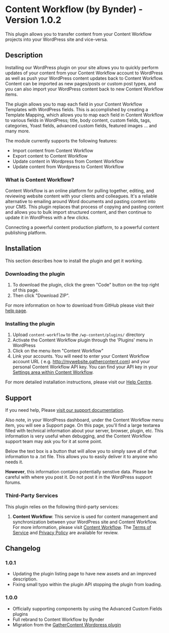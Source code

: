 # Content Workflow (by Bynder) - Version 1.0.2 #

This plugin allows you to transfer content from your Content Workflow projects into your WordPress site and vice-versa.

## Description ##

Installing our WordPress plugin on your site allows you to quickly perform updates of your content from your Content
Workflow account to WordPress as well as push your WordPress content updates back to Content Workflow. Content can be
imported as new pages/posts or custom post types, and you can also import your WordPress content back to new Content
Workflow items.

The plugin allows you to map each field in your Content Workflow Templates with WordPress fields. This is accomplished
by creating a Template Mapping, which allows you to map each field in Content Workflow to various fields in WordPress;
title, body content, custom fields, tags, categories, Yoast fields, advanced custom fields, featured images … and many
more.

The module currently supports the following features:

* Import content from Content Workflow
* Export content to Content Workflow
* Update content in Wordpress from Content Workflow
* Update content from Wordpress to Content Workflow

### What is Content Workflow?

Content Workflow is an online platform for pulling together, editing, and reviewing website content with your clients
and colleagues. It's a reliable alternative to emailing around Word documents and pasting content into your CMS. This
plugin replaces that process of copying and pasting content and allows you to bulk import structured content, and then
continue to update it in WordPress with a few clicks.

Connecting a powerful content production platform, to a powerful content publishing platform.

## Installation ##

This section describes how to install the plugin and get it working.

### Downloading the plugin ###

1. To download the plugin, click the green "Code" button on the top right of this page.
2. Then click "Download ZIP".

For more information on how to download from GitHub please visit
their [help page](https://docs.github.com/en/repositories/working-with-files/using-files/downloading-source-code-archives).

### Installing the plugin ###

1. Upload `content-workflow` to the `/wp-content/plugins/` directory
2. Activate the Content Workflow plugin through the 'Plugins' menu in WordPress
3. Click on the menu item "Content Workflow"
4. Link your accounts. You will need to enter your Content Workflow account URL (
   e.g. http://mywebsite.gathercontent.com) and your personal Content Workflow API key. You can find your API key in
   your [Settings area within Content Workflow](https://gathercontent.com/developers/authentication/).

For more detailed installation instructions, please visit
our [Help Centre](http://help.gathercontent.com/importing-and-exporting-content#wordpress-integration).

## Support ##

If you need help,
Please [visit our support documentation](http://help.gathercontent.com/importing-and-exporting-content#wordpress-integration).

Also note, in your WordPress dashboard, under the Content Workflow menu item, you will see a Support page. On this page,
you'll find a large textarea filled with technical information about your server, browser, plugin, etc. This information
is very useful when debugging, and the Content Workflow support team may ask you for it at some point.

Below the text box is a button that will allow you to simply save all of that information to a .txt file. This allows
you to easily deliver it to anyone who needs it.

**However**, this information contains potentially senstive data. Please be careful with where you post it. Do not post
it in the WordPress support forums.

### Third-Party Services ###

This plugin relies on the following third-party services:

1. **Content Workflow**: This service is used for content management and synchronization between your WordPress site and
   Content Workflow. For more information, please
   visit [Content Workflow](https://www.bynder.com/en/products/content-workflow/).
   The [Terms of Service](https://gathercontent.com/legal/terms-of-service)
   and [Privacy Policy](https://www.bynder.com/en/legal/privacy-policy/) are available for review.

## Changelog

### 1.0.1 ###
* Updating the plugin listing page to have new assets and an improved description.
* Fixing small typo within the plugin API stopping the plugin from loading.

### 1.0.0 ###

* Officially supporting components by using the Advanced Custom Fields plugins
* Full rebrand to Content Workflow by Bynder
* Migration from the [GatherContent Wordpress plugin](https://wordpress.org/plugins/gathercontent-import/)
